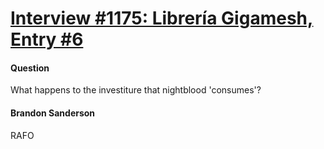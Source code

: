 # [Interview #1175: Librería Gigamesh, Entry #6](https://www.theoryland.com/intvmain.php?i=1175#6)

#### Question

What happens to the investiture that nightblood 'consumes'?

#### Brandon Sanderson

RAFO

